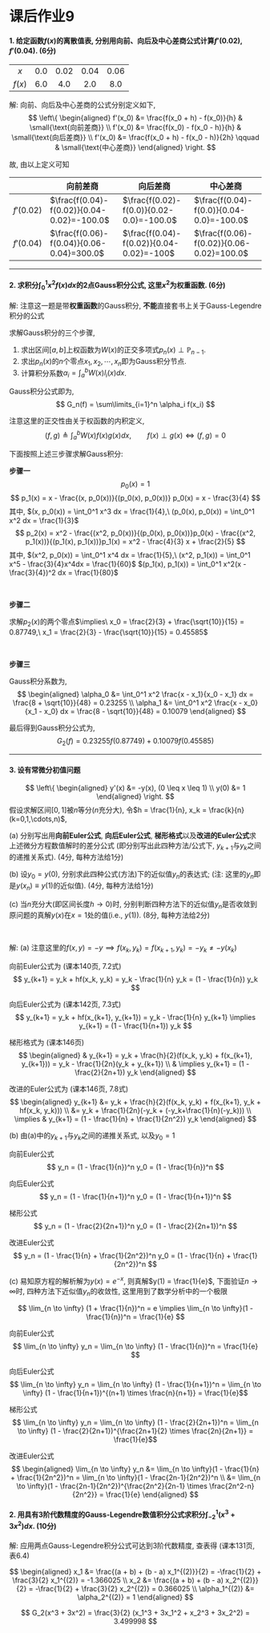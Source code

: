 # 课后作业9

#### 1. 给定函数$f(x)$的离散值表, 分别用向前、向后及中心差商公式计算$f'(0.02), f'(0.04)$. (6分)
|        |     |      |      |      |
|:------:|:---:|:----:|:----:|:----:|
|   $x$  | 0.0 | 0.02 | 0.04 | 0.06 |
| $f(x)$ | 6.0 |  4.0 |  2.0 |  8.0 |

解: 向前、向后及中心差商的公式分别定义如下,
$$
\left\{
\begin{aligned}
    f'(x_0) &= \frac{f(x_0 + h) - f(x_0)}{h} & \small{\text{向前差商}} \\
    f'(x_0) &= \frac{f(x_0) - f(x_0 - h)}{h} & \small{\text{向后差商}} \\
    f'(x_0) &= \frac{f(x_0 + h) - f(x_0 - h)}{2h} \qquad & \small{\text{中心差商}}
\end{aligned}
\right.
$$

故, 由以上定义可知

|            | 向前差商                                   | 向后差商                                 | 中心差商                                  |
|------------|--------------------------------------------|------------------------------------------|-------------------------------------------|
| $f'(0.02)$ | $\frac{f(0.04)-f(0.02)}{0.04-0.02}=-100.0$ | $\frac{f(0.02)-f(0.0)}{0.02-0.0}=-100.0$ | $\frac{f(0.04)-f(0.0)}{0.04-0.0}=-100.0$  |
| $f'(0.04)$ | $\frac{f(0.06)-f(0.04)}{0.06-0.04}=300.0$  | $\frac{f(0.04)-f(0.02)}{0.04-0.02}=-100$ | $\frac{f(0.06)-f(0.02)}{0.06-0.02}=100.0$ |

---

#### 2. 求积分$\int_0^1 x^2 f(x)dx$的2点Gauss积分公式, 这里$x^2$为权重函数. (6分)

解: 注意这一题是带**权重函数**的Gauss积分, **不能**直接套书上关于Gauss-Legendre积分的公式

求解Gauss积分的三个步骤,

1. 求出区间$[a, b]$上权函数为$W(x)$的正交多项式$p_n(x) \perp \mathbb{P}_{n-1}$.
2. 求出$p_n(x)$的$n$个零点${x_1,x_2,\cdots,x_n}$即为Gauss积分节点.
3. 计算积分系数$\alpha_i=\int_a^b W(x)l_i(x)dx$.

Gauss积分公式即为,
$$
G_n(f) = \sum\limits_{i=1}^n \alpha_i f(x_i)
$$

注意这里的正交性由关于权函数的内积定义,
$$
(f, g) \triangleq \int_a^b W(x)f(x)g(x)dx, \qquad f(x) \perp g(x) \Leftrightarrow (f, g) = 0
$$

下面按照上述三步骤求解Gauss积分:

**步骤一**
$$ p_0(x) = 1 $$
$$ p_1(x) = x - \frac{(x, p_0(x))}{(p_0(x), p_0(x))} p_0(x) = x - \frac{3}{4} $$
其中, $(x, p_0(x)) = \int_0^1 x^3 dx = \frac{1}{4},\ (p_0(x), p_0(x)) = \int_0^1 x^2 dx = \frac{1}{3}$
$$ p_2(x) = x^2 - \frac{(x^2, p_0(x))}{(p_0(x), p_0(x))}p_0(x) - \frac{(x^2, p_1(x))}{(p_1(x), p_1(x))}p_1(x) = x^2 - \frac{4}{3} x + \frac{2}{5} $$
其中, $(x^2, p_0(x)) = \int_0^1 x^4 dx = \frac{1}{5},\ (x^2, p_1(x)) = \int_0^1 x^5 - \frac{3}{4}x^4dx = \frac{1}{60}$
$(p_1(x), p_1(x)) = \int_0^1 x^2(x - \frac{3}{4})^2 dx = \frac{1}{80}$

&nbsp;

**步骤二**

求解$p_2(x)$的两个零点$\implies\ x_0 = \frac{2}{3} + \frac{\sqrt{10}}{15} = 0.87749,\ x_1 = \frac{2}{3} - \frac{\sqrt{10}}{15} = 0.45585$

&nbsp;

**步骤三**

Gauss积分系数为,
$$
\begin{aligned}
    \alpha_0 &= \int_0^1 x^2 \frac{x - x_1}{x_0 - x_1} dx = \frac{8 + \sqrt{10}}{48} = 0.23255 \\
    \alpha_1 &= \int_0^1 x^2 \frac{x - x_0}{x_1 - x_0} dx = \frac{8 - \sqrt{10}}{48} = 0.10079
\end{aligned}
$$

最后得到Gauss积分公式为,
$$ G_2(f) = 0.23255 f(0.87749) + 0.10079 f(0.45585) $$

---

#### 3. 设有常微分初值问题
$$
\left\{
\begin{aligned}
    y'(x) &= -y(x), (0 \leq x \leq 1) \\
    y(0)  &= 1
\end{aligned}
\right.
$$
假设求解区间$[0,1]$被$n$等分($n$充分大), 令$h = \frac{1}{n}, x_k = \frac{k}{n} (k=0,1,\cdots,n)$,

(a) 分别写出用**向前Euler公式**, **向后Euler公式**, **梯形格式**以及**改进的Euler公式**求上述微分方程数值解时的差分公式
(即分别写出此四种方法/公式下, $y_{k+1}$与$y_k$之间的递推关系式). (4分, 每种方法给1分)

(b) 设$y_0 = y(0)$, 分别求此四种公式(方法)下的近似值$y_n$的表达式; (注: 这里的$y_n$即是$y(x_n) \equiv y(1)$的近似值). (4分, 每种方法给1分)

\(c\) 当$n$充分大(即区间长度$h \rightarrow 0$)时, 分别判断四种方法下的近似值$y_n$是否收敛到原问题的真解$y(x)$在$x=1$处的值(i.e., $y(1)$).
(8分, 每种方法给2分)

&nbsp;

解: (a) 注意这里的$f(x, y) = -y \implies f(x_k, y_k) = f(x_{k+1}, y_k) = -y_k \neq -y(x_k)$

向前Euler公式为 (课本140页, 7.2式)
$$ y_{k+1} = y_k + hf(x_k, y_k) = y_k - \frac{1}{n} y_k = (1 - \frac{1}{n}) y_k $$

向后Euler公式为 (课本142页, 7.3式)
$$ y_{k+1} = y_k + hf(x_{k+1}, y_{k+1}) = y_k - \frac{1}{n} y_{k+1} \implies y_{k+1} = (1 - \frac{1}{n+1}) y_k $$

梯形格式为 (课本146页)
$$
\begin{aligned}
    & y_{k+1} = y_k + \frac{h}{2}(f(x_k, y_k) + f(x_{k+1}, y_{k+1})) = y_k - \frac{1}{2n}(y_k + y_{k+1}) \\
    & \implies y_{k+1} = (1 - \frac{2}{2n+1}) y_k
\end{aligned}
$$

改进的Euler公式为 (课本146页, 7.8式)
$$
\begin{aligned}
    y_{k+1} &= y_k + \frac{h}{2}(f(x_k, y_k) + f(x_{k+1}, y_k + hf(x_k, y_k))) \\
            &= y_k + \frac{1}{2n}(-y_k + (-y_k+\frac{1}{n}(-y_k))) \\
    \implies & y_{k+1} = (1 - \frac{1}{n} + \frac{1}{2n^2}) y_k
\end{aligned}
$$

(b) 由(a)中的$y_{k+1}$与$y_k$之间的递推关系式, 以及$y_0 = 1$

向前Euler公式
$$ y_n = (1 - \frac{1}{n})^n y_0 = (1 - \frac{1}{n})^n $$

向后Euler公式
$$ y_n = (1 - \frac{1}{n+1})^n y_0 = (1 - \frac{1}{n+1})^n $$

梯形公式
$$ y_n = (1 - \frac{2}{2n+1})^n y_0 = (1 - \frac{2}{2n+1})^n $$

改进Euler公式
$$ y_n = (1 - \frac{1}{n} + \frac{1}{2n^2})^n y_0 = (1 - \frac{1}{n} + \frac{1}{2n^2})^n $$

\(c\) 易知原方程的解析解为$y(x) = e^{-x}$, 则真解$y(1) = \frac{1}{e}$, 下面验证$n \to \infty$时, 四种方法下近似值$y_n$的收敛性,
这里用到了数学分析中的一个极限

$$ \lim_{n \to \infty} (1 + \frac{1}{n})^n = e \implies \lim_{n \to \infty}(1 - \frac{1}{n})^n = \frac{1}{e} $$

向前Euler公式
$$ \lim_{n \to \infty} y_n = \lim_{n \to \infty} (1 - \frac{1}{n})^n = \frac{1}{e} $$

向后Euler公式
$$ \lim_{n \to \infty} y_n = \lim_{n \to \infty} (1 - \frac{1}{n+1})^n
= \lim_{n \to \infty} (1 - \frac{1}{n+1})^{(n+1) \times \frac{n}{n+1}} = \frac{1}{e}$$

梯形公式
$$ \lim_{n \to \infty} y_n = \lim_{n \to \infty} (1 - \frac{2}{2n+1})^n
= \lim_{n \to \infty} (1 - \frac{2}{2n+1})^{\frac{2n+1}{2} \times \frac{2n}{2n+1}} = \frac{1}{e}$$

改进Euler公式
$$
\begin{aligned}
    \lim_{n \to \infty} y_n &= \lim_{n \to \infty}(1 - \frac{1}{n} + \frac{1}{2n^2})^n
    = \lim_{n \to \infty}(1 - \frac{2n-1}{2n^2})^n \\
    &= \lim_{n \to \infty}(1 - \frac{2n-1}{2n^2})^{\frac{2n^2}{2n-1} \times \frac{2n^2-n}{2n^2}}
    = \frac{1}{e}
\end{aligned}
$$

#### 2. 用具有3阶代数精度的Gauss-Legendre数值积分公式求积分$\int_{-2}^1 (x^3 + 3x^2)dx$. (10分)

解: 应用两点Gauss-Legendre积分公式可达到3阶代数精度, 查表得 (课本131页, 表6.4)

$$
\begin{aligned}
    x_1 &= \frac{(a + b) + (b - a) x_1^{(2)}}{2} = -\frac{1}{2} + \frac{3}{2} x_1^{(2)} = -1.366025 \\
    x_2 &= \frac{(a + b) + (b - a) x_2^{(2)}}{2} = -\frac{1}{2} + \frac{3}{2} x_2^{(2)} = 0.366025 \\
    \alpha_1^{(2)} &= \alpha_2^{(2)} = 1
\end{aligned}
$$

$$
G_2(x^3 + 3x^2) = \frac{3}{2} (x_1^3 + 3x_1^2 + x_2^3 + 3x_2^2) = 3.499998
$$

